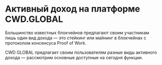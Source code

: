 # Активный доход на платформе CWD.GLOBAL

Большинство известных блокчейнов предлагают своим участникам лишь один вид дохода — это стейкинг или майнинг в блокчейнах с протоколом консенсуса Proof of Work.

CWD GLOBAL предлагает своим пользователям разные виды активного дохода — рассмотрим основные доступные на сегодня функции.

